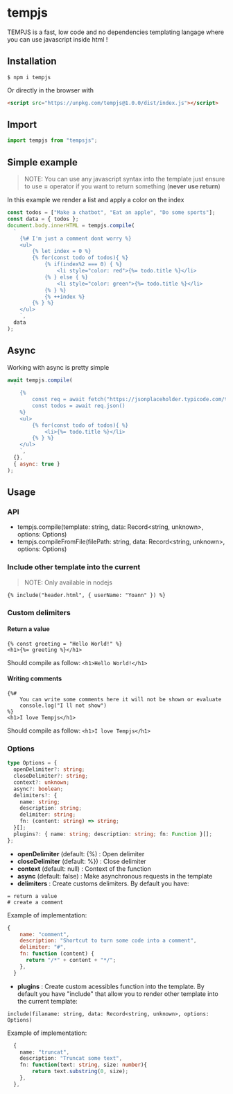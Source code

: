 # tempjs

TEMPJS is a fast, low code and no dependencies templating langage where you can use javascript inside html !

## Installation

```
$ npm i tempjs
```

Or directly in the browser with

```html
<script src="https://unpkg.com/tempjs@1.0.0/dist/index.js"></script>
```

## Import

```ts
import tempjs from "tempsjs";
```

## Simple example

> NOTE: You can use any javascript syntax into the template just ensure to use <b>=</b> operator if you want to return something (<b>never use return</b>)

In this example we render a list and apply a color on the index

```js
const todos = ["Make a chatbot", "Eat an apple", "Do some sports"];
const data = { todos };
document.body.innerHTML = tempjs.compile(
  `
    {%# I'm just a comment dont worry %}
    <ul>
        {% let index = 0 %}
        {% for(const todo of todos){ %}    
            {% if(index%2 === 0) { %} 
                <li style="color: red">{%= todo.title %}</li>
            {% } else { %}
                <li style="color: green">{%= todo.title %}</li>
            {% } %}
            {% ++index %}
        {% } %}
    </ul>
    `,
  data
);
```

## Async

Working with async is pretty simple

```js
await tempjs.compile(
  `
    {%
        const req = await fetch("https://jsonplaceholder.typicode.com/todos/")
        const todos = await req.json()
    %}
    <ul>
        {% for(const todo of todos){ %}    
            <li>{%= todo.title %}</li>
        {% } %}
    </ul>
    `,
  {},
  { async: true }
);
```

## Usage

### API

- tempjs.compile(template: string, data: Record<string, unknown>, options: Options)
- tempjs.compileFromFile(filePath: string, data: Record<string, unknown>, options: Options)

### Include other template into the current

> NOTE: Only available in nodejs

```
{% include("header.html", { userName: "Yoann" }) %}
```

### Custom delimiters

#### Return a value

```
{% const greeting = "Hello World!" %}
<h1>{%= greeting %}</h1>
```

Should compile as follow: `<h1>Hello World!</h1>`

#### Writing comments

```
{%#
    You can write some comments here it will not be shown or evaluate
    console.log("I ll not show")
%}
<h1>I love Tempjs</h1>
```

Should compile as follow: `<h1>I love Tempjs</h1>`

### Options

```ts
type Options = {
  openDelimiter?: string;
  closeDelimiter?: string;
  context?: unknown;
  async?: boolean;
  delimiters?: {
    name: string;
    description: string;
    delimiter: string;
    fn: (content: string) => string;
  }[];
  plugins?: { name: string; description: string; fn: Function }[];
};
```

- <b>openDelimiter</b> (default: {%) : Open delimiter
- <b>closeDelimiter</b> (default: %}) : Close delimiter
- <b>context</b> (default: null) : Context of the function
- <b>async</b> (default: false) : Make asynchronous requests in the template
- <b>delimiters</b> : Create customs delimiters. By default you have:

```
= return a value
# create a comment
```

Example of implementation:

```js
{
    name: "comment",
    description: "Shortcut to turn some code into a comment",
    delimiter: "#",
    fn: function (content) {
      return "/*" + content + "*/";
    },
  }
```

- <b>plugins</b> : Create custom acessibles function into the template. By default you have "include" that allow you to render other template into the current template:

```
include(filaname: string, data: Record<string, unknown>, options: Options)
```

Example of implementation:

```ts
  {
    name: "truncat",
    description: "Truncat some text",
    fn: function(text: string, size: number){
        return text.substring(0, size);
    },
  },
```
